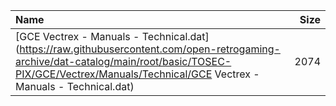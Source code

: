 |Name|Size|
|:---|---:|
|[GCE Vectrex - Manuals - Technical.dat](https://raw.githubusercontent.com/open-retrogaming-archive/dat-catalog/main/root/basic/TOSEC-PIX/GCE/Vectrex/Manuals/Technical/GCE Vectrex - Manuals - Technical.dat)|2074|
